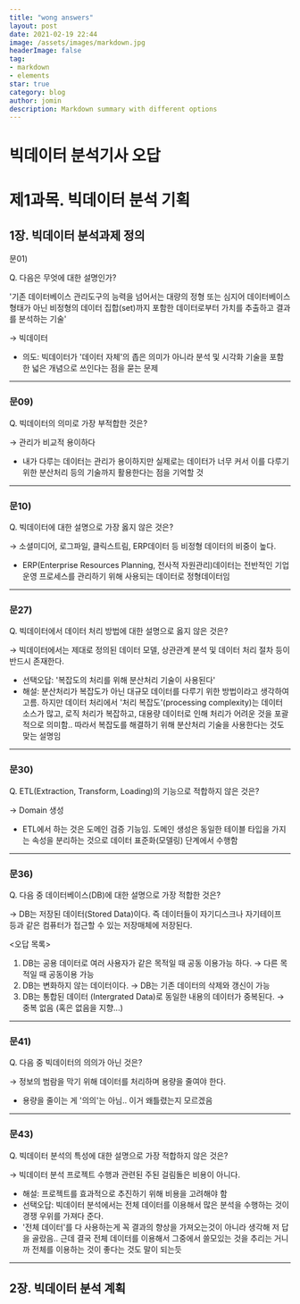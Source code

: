 ```yaml
---
title: "wong answers"
layout: post
date: 2021-02-19 22:44
image: /assets/images/markdown.jpg
headerImage: false
tag:
- markdown
- elements
star: true
category: blog
author: jomin
description: Markdown summary with different options
---
```



# 빅데이터 분석기사 오답

# 제1과목. 빅데이터 분석 기획

## 1장. 빅데이터 분석과제 정의

문01)

Q. 다음은 무엇에 대한 설명인가?

'기존 데이터베이스 관리도구의 능력을 넘어서는 대량의 정형 또는 심지어 데이터베이스 형태가 아닌 비정형의 데이터 집합(set)까지 포함한 데이터로부터 가치를 추출하고 결과를 분석하는 기술'

→ 빅데이터

- 의도: 빅데이터가 '데이터 자체'의 좁은 의미가 아니라 분석 및 시각화 기술을 포함한 넓은 개념으로 쓰인다는 점을 묻는 문제

---

### 문09)

Q. 빅데이터의 의미로 가장 부적합한 것은?

→ 관리가 비교적 용이하다

- 내가 다루는 데이터는 관리가 용이하지만 실제로는 데이터가 너무 커서 이를 다루기 위한 분산처리 등의 기술까지 활용한다는 점을 기억할 것

---

### 문10)

Q. 빅데이터에 대한 설명으로 가장 옳지 않은 것은?

→ 소셜미디어, 로그파일, 클릭스트림, ERP데이터 등 비정형 데이터의 비중이 높다.

- ERP(Enterprise Resources Planning, 전사적 자원관리)데이터는 전반적인 기업운영 프로세스를 관리하기 위해 사용되는 데이터로 정형데이터임

---

### 문27)

Q. 빅데이터에서 데이터 처리 방법에 대한 설명으로 옳지 않은 것은?

→ 빅데이터에서는 제대로 정의된 데이터 모델, 상관관계 분석 및 데이터 처리 절차 등이 반드시 존재한다.

- 선택오답: '복잡도의 처리를 위해 분산처리 기술이 사용된다'
- 해설: 분산처리가 복잡도가 아닌 대규모 데이터를 다루기 위한 방법이라고 생각하여 고름. 하지만 데이터 처리에서 '처리 복잡도'(processing complexity)는 데이터 소스가 많고, 로직 처리가 복잡하고, 대용량 데이터로 인해 처리가 어려운 것을 포괄적으로 의미함.. 따라서 복잡도를 해결하기 위해 분산처리 기술을 사용한다는 것도 맞는 설명임

---

### 문30)

Q. ETL(Extraction, Transform, Loading)의 기능으로 적합하지 않은 것은?

→ Domain 생성

- ETL에서 하는 것은 도메인 검증 기능임. 도메인 생성은 동일한 테이블 타입을 가지는 속성을 분리하는 것으로 데이터 표준화(모델링) 단계에서 수행함

---

### 문36)

Q. 다음 중 데이터베이스(DB)에 대한 설명으로 가장 적합한 것은?

→ DB는 저장된 데이터(Stored Data)이다. 즉 데이터들이 자기디스크나 자기테이프 등과 같은 컴퓨터가 접근할 수 있는 저장매체에 저장된다.

<오답 목록>

1. DB는 공용 데이터로 여러 사용자가 같은 목적일 때 공동 이용가능 하다. → 다른 목적일 때 공동이용 가능
2. DB는 변화하지 않는 데이터이다. → DB는 기존 데이터의 삭제와 갱신이 가능
3. DB는 통합된 데이터 (Intergrated Data)로 동일한 내용의 데이터가 중복된다. → 중복 없음 (혹은 없음을 지향...)

---

### 문41)

Q. 다음 중 빅데이터의 의의가 아닌 것은?

→ 정보의 범람을 막기 위해 데이터를 처리하며 용량을 줄여야 한다.

- 용량을 줄이는 게 '의의'는 아님.. 이거 왜틀렸는지 모르겠음

---

### 문43)

Q. 빅데이터 분석의 특성에 대한 설명으로 가장 적합하지 않은 것은?

→ 빅데이터 분석 프로젝트 수행과 관련된 주된 걸림돌은 비용이 아니다.

- 해설: 프로젝트를 효과적으로 추진하기 위해 비용을 고려해야 함
- 선택오답: 빅데이터 분석에서는 전체 데이터를 이용해서 많은 분석을 수행하는 것이 경쟁 우위를 가져다 준다.
- '전체 데이터'를 다 사용하는게 꼭 결과의 향상을 가져오는것이 아니라 생각해 저 답을 골랐음.. 근데 결국 전체 데이터를 이용해서 그중에서 쓸모있는 것을 추리는 거니까 전체를 이용하는 것이 좋다는 것도 말이 되는듯

---

## 2장. 빅데이터 분석 계획
